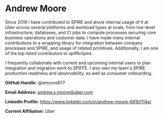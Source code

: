 # Andrew Moore
Since 2019 I have contributed to SPIRE and drove internal usage of it at Uber across several platforms and workload types at scale, from low-level infrastructure, databases, and CI jobs to compute processes securing core business operations and customer data. I have made many internal contributions to a wrapping library for integration between company processes and SPIRE, and usage of related primitives. Additionally, I am one of the top listed contributors to spiffe/spire.

I frequently collaborate with current and upcoming internal users to plan integration and migration work to SPIFFE. I also own my team's SPIRE production readiness and observability, as well as consumer onboarding.

**GitHub Handle:** @amoore877


**Email Address:** andrew.s.moore@uber.com


**LinkedIn Profile:** https://www.linkedin.com/in/andrew-moore-681b1114a/


**Current Affiliation:** Uber
